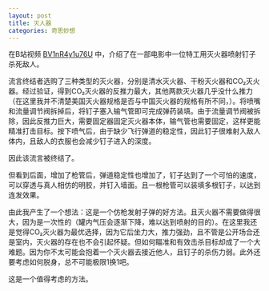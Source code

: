 ```yaml
---
layout: post
title: 灭人器
categories: 奇思妙想
---
```


在B站视频 [BV1nR4y1u76U](https://www.bilibili.com/video/BV1nR4y1u76U) 中，介绍了在一部电影中一位特工用灭火器喷射钉子杀死敌人。

流言终结者选购了三种类型的灭火器，分别是清水灭火器、干粉灭火器和CO₂灭火器。经过验证，得到CO₂灭火器的反推力最大，其他两款灭火器几乎没什么推力（在这里我并不清楚美国灭火器规格是否与中国灭火器的规格有所不同，）。将喷嘴和流量调节阀拆掉后，将钉子塞入输气管即可完成弹药装填。由于流量调节阀被拆除，因此反推力巨大，需要固定器固定灭火器本体，输气管也需要固定，这样更能精准打击目标。按下喷气后，由于缺少飞行弹道的稳定性，因此钉子很难射入敌人体内，且敌人的衣服也会减少钉子进入的深度。

因此该流言被终结了。

但看到后面，增加了枪管后，弹道稳定性也增加了，钉子达到了一个可怕的速度，可以穿透与真人相仿的明胶，并钉入墙面。且一根枪管可以装填多根钉子，以达到连发效果。

由此我产生了一个想法：这是一个仿枪发射子弹的好方法。且灭火器不需要做得很大，因为是一次性的（罐内气压会逐渐下降，难以达到喷射的目的）。在这里我还是觉得CO₂灭火器为最优选择，因为它后坐力大，推力强劲，且不管是公开场合还是室内，灭火器的存在也不会引起怀疑。但如何瞄准和有效击杀目标却成了一个大难题。因为你不太可能会抱着一个灭火器去接近他人，且钉子的杀伤力弱。此外还要考虑如何脱身，总不可能极限1换1吧。

这是一个值得考虑的方法。

